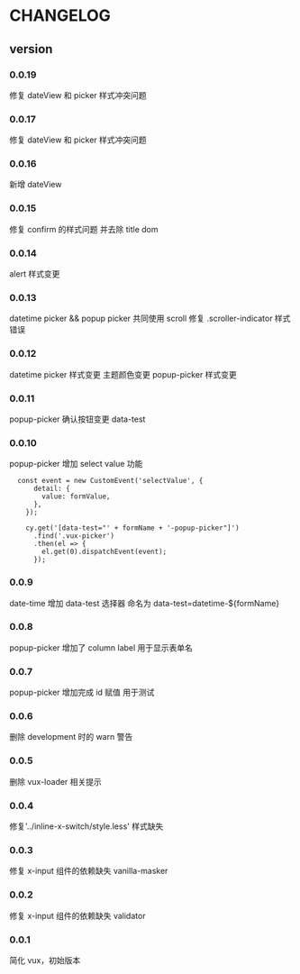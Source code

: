 # CHANGELOG

## version


### 0.0.19

修复 dateView 和 picker 样式冲突问题


### 0.0.17

修复 dateView 和 picker 样式冲突问题

### 0.0.16

新增 dateView

### 0.0.15

修复 confirm 的样式问题 并去除 title dom

### 0.0.14

alert 样式变更

### 0.0.13

datetime picker && popup picker 共同使用 scroll
修复 .scroller-indicator 样式错误

### 0.0.12

datetime picker 样式变更
主题颜色变更 popup-picker 样式变更

### 0.0.11

popup-picker 确认按钮变更 data-test

### 0.0.10

popup-picker 增加 select value 功能

```
  const event = new CustomEvent('selectValue', {
      detail: {
        value: formValue,
      },
    });

    cy.get('[data-test="' + formName + '-popup-picker"]')
      .find('.vux-picker')
      .then(el => {
        el.get(0).dispatchEvent(event);
      });

```

### 0.0.9

date-time 增加 data-test 选择器 命名为 data-test=datetime-\${formName}

### 0.0.8

popup-picker 增加了 column label 用于显示表单名

### 0.0.7

popup-picker 增加完成 id 赋值 用于测试

### 0.0.6

删除 development 时的 warn 警告

### 0.0.5

删除 vux-loader 相关提示

### 0.0.4

修复'../inline-x-switch/style.less' 样式缺失

### 0.0.3

修复 x-input 组件的依赖缺失 vanilla-masker

### 0.0.2

修复 x-input 组件的依赖缺失 validator

### 0.0.1

简化 vux，初始版本
